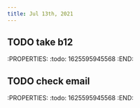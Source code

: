 ```yaml
---
title: Jul 13th, 2021
---
```


## TODO take b12
:PROPERTIES:
:todo: 1625595945568
:END:
## TODO check email
:PROPERTIES:
:todo: 1625595945568
:END:
